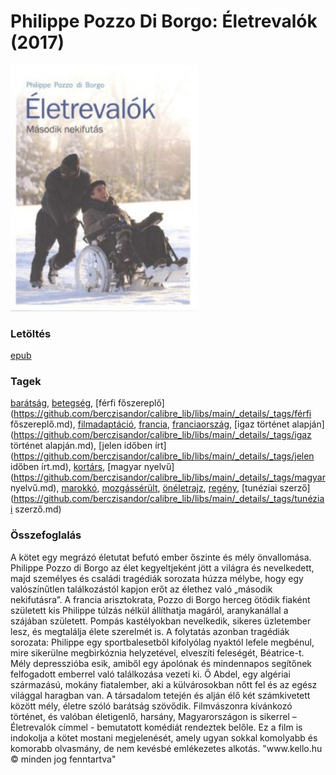 # <a name="id_1267">Philippe Pozzo Di Borgo: Életrevalók (2017)</a>
<img src="https://github.com/BercziSandor/calibre_lib/raw/main/libs/main/Philippe%20Pozzo%20Di%20Borgo/Eletrevalok%20%281267%29/cover.jpg" alt="cover" width="300"/>

### Letöltés
[epub](https://github.com/BercziSandor/calibre_lib/raw/main/libs/main/Philippe%20Pozzo%20Di%20Borgo/Eletrevalok%20%281267%29/Eletrevalok%20-%20Philippe%20Pozzo%20Di%20Borgo.epub)

### Tagek
[barátság](https://github.com/berczisandor/calibre_lib/libs/main/_details/_tags/barátság.md), [betegség](https://github.com/berczisandor/calibre_lib/libs/main/_details/_tags/betegség.md), [férfi főszereplő](https://github.com/berczisandor/calibre_lib/libs/main/_details/_tags/férfi főszereplő.md), [filmadaptáció](https://github.com/berczisandor/calibre_lib/libs/main/_details/_tags/filmadaptáció.md), [francia](https://github.com/berczisandor/calibre_lib/libs/main/_details/_tags/francia.md), [franciaország](https://github.com/berczisandor/calibre_lib/libs/main/_details/_tags/franciaország.md), [igaz történet alapján](https://github.com/berczisandor/calibre_lib/libs/main/_details/_tags/igaz történet alapján.md), [jelen időben írt](https://github.com/berczisandor/calibre_lib/libs/main/_details/_tags/jelen időben írt.md), [kortárs](https://github.com/berczisandor/calibre_lib/libs/main/_details/_tags/kortárs.md), [magyar nyelvű](https://github.com/berczisandor/calibre_lib/libs/main/_details/_tags/magyar nyelvű.md), [marokkó](https://github.com/berczisandor/calibre_lib/libs/main/_details/_tags/marokkó.md), [mozgássérült](https://github.com/berczisandor/calibre_lib/libs/main/_details/_tags/mozgássérült.md), [önéletrajz](https://github.com/berczisandor/calibre_lib/libs/main/_details/_tags/önéletrajz.md), [regény](https://github.com/berczisandor/calibre_lib/libs/main/_details/_tags/regény.md), [tunéziai szerző](https://github.com/berczisandor/calibre_lib/libs/main/_details/_tags/tunéziai szerző.md)

### Összefoglalás
<div>
<p>A kötet egy megrázó életutat befutó ember őszinte és mély önvallomása. Philippe Pozzo di Borgo az élet kegyeltjeként jött a világra és nevelkedett, majd személyes és családi tragédiák sorozata húzza mélybe, hogy egy valószínűtlen találkozástól kapjon erőt az élethez való „második nekifutásra”. A francia arisztokrata, Pozzo di Borgo herceg ötödik fiaként született kis Philippe túlzás nélkül állíthatja magáról, aranykanállal a szájában született. Pompás kastélyokban nevelkedik, sikeres üzletember lesz, és megtalálja élete szerelmét is. A folytatás azonban tragédiák sorozata: Philippe egy sportbalesetből kifolyólag nyaktól lefele megbénul, mire sikerülne megbirkóznia helyzetével, elveszíti feleségét, Béatrice-t. Mély depresszióba esik, amiből egy ápolónak és mindennapos segítőnek felfogadott emberrel való találkozása vezeti ki. Ő Abdel, egy algériai származású, mokány fiatalember, aki a külvárosokban nőtt fel és az egész világgal haragban van. A társadalom tetején és alján élő két számkivetett között mély, életre szóló barátság szövődik. Filmvászonra kívánkozó történet, és valóban életigenlő, harsány, Magyarországon is sikerrel – Életrevalók címmel - bemutatott komédiát rendeztek belőle. Ez a film is indokolja a kötet mostani megjelenését, amely ugyan sokkal komolyabb és komorabb olvasmány, de nem kevésbé emlékezetes alkotás. "www.kello.hu © minden jog fenntartva"</p></div>


